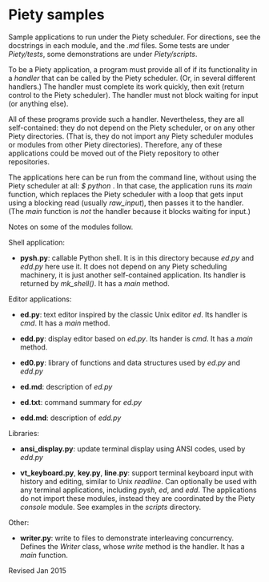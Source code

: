 Piety samples
=============

Sample applications to run under the Piety scheduler.  For directions,
see the docstrings in each module, and the *.md* files.  Some tests are
under *Piety/tests*, some demonstrations are under *Piety/scripts*.

To be a Piety application, a program must provide all of if its
functionality in a *handler* that can be called by the Piety
scheduler.  (Or, in several different handlers.)  The handler must
complete its work quickly, then exit (return control to the Piety
scheduler).  The handler must not block waiting for input (or anything
else).

All of these programs provide such a handler.  Nevertheless, they are
all self-contained: they do not depend on the Piety scheduler, or on
any other Piety directories.  (That is, they do not import any Piety
scheduler modules or modules from other Piety directories).
Therefore, any of these applications could be moved out of the Piety
repository to other repositories.

The applications here can be run from the command line, without using
the Piety scheduler at all: *$ python <application>*.  In that
case, the application runs its *main* function, which replaces the
Piety scheduler with a loop that gets input using a blocking read
(usually *raw_input*), then passes it to the handler.  (The *main*
function is *not* the handler because it blocks waiting for input.)

Notes on some of the modules follow.

Shell application:

- **pysh.py**: callable Python shell.  It is in this directory because
*ed.py* and *edd.py* here use it.  It does not depend on any Piety scheduling
machinery, it is just another self-contained application.  Its
handler is returned by *mk_shell()*.  It has a *main* method.

Editor applications:

- **ed.py**: text editor inspired by the classic Unix editor *ed*.
  Its handler is *cmd*.  It has a *main* method.

- **edd.py**: display editor based on *ed.py*.  Its hander is *cmd*.
  It has a *main* method.

- **ed0.py**: library of functions and data structures used by *ed.py*
    and *edd.py*

- **ed.md**: description of *ed.py*

- **ed.txt**: command summary for *ed.py*

- **edd.md**: description of *edd.py*

Libraries:

- **ansi_display.py**: update terminal display using ANSI codes, used
    by *edd.py*

- **vt_keyboard.py**, **key.py**, **line.py**: support terminal
    keyboard input with history and editing, similar to Unix
    *readline*.  Can optionally be used with any terminal
    applications, including *pysh*, *ed*, and *edd*.  The applications
    do not import these modules, instead they are coordinated by the
    Piety *console* module.  See examples in the *scripts* directory.

Other:

- **writer.py**: write to files to demonstrate interleaving concurrency.
  Defines the *Writer* class, whose *write* method is the handler.
  It has a *main* function.

Revised Jan 2015
